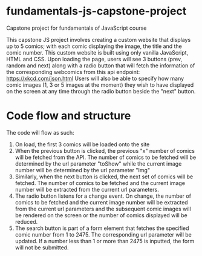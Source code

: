 # fundamentals-js-capstone-project
Capstone project for fundamentals of JavaScript course

This capstone JS project involves creating a custom website that displays up to 5 comics; with each comic displaying the image, the title and the comic number. This custom website is built using only vanilla JavaScript, HTML and CSS.
Upon loading the page, users will see 3 buttons (prev, random and next) along with a radio button that will fetch the information of the corresponding webcomics from this api endpoint: https://xkcd.com/json.html
Users will also be able to specify how many comic images (1, 3 or 5 images at the moment) they wish to have displayed on the screen at any time through the radio button beside the "next" button.

# Code flow and structure
The code will flow as such:
1) On load, the first 3 comics will be loaded onto the site
2) When the previous button is clicked, the previous "x" number of comics will be fetched from the API. The number of comics to be fetched will be determined by the url parameter "toShow" while the current image number will be determined by the url parameter "Img"
3) Similarly, when the next button is clicked, the next set of comics will be fetched. The number of comics to be fetched and the current image number will be extracted from the current url parameters. 
4) The radio button listens for a change event. On change, the number of comics to be fetched and the current image number will be extracted from the current url parameters and the subsequent comic images will be rendered on the screen or the number of comics displayed will be reduced.
5) The search button is part of a form element that fetches the specified comic number from 1 to 2475. The corresponding url parameter will be updated. If a number less than 1 or more than 2475 is inputted, the form will not be submitted.
